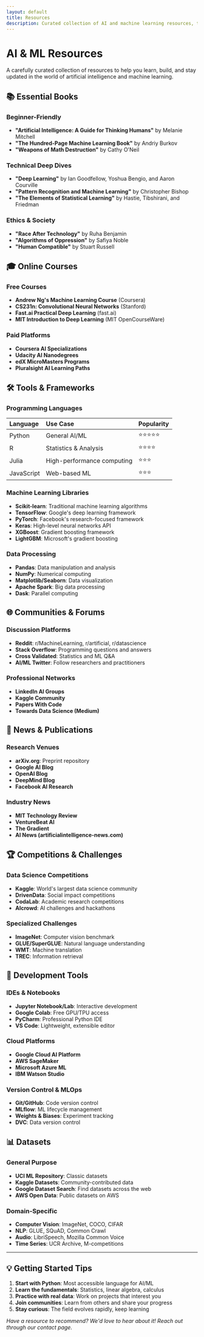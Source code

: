 ```yaml
---
layout: default
title: Resources
description: Curated collection of AI and machine learning resources, tools, courses, and learning materials.
---
```


# AI & ML Resources

A carefully curated collection of resources to help you learn, build, and stay updated in the world of artificial intelligence and machine learning.

## 📚 Essential Books

### Beginner-Friendly
- **"Artificial Intelligence: A Guide for Thinking Humans"** by Melanie Mitchell
- **"The Hundred-Page Machine Learning Book"** by Andriy Burkov
- **"Weapons of Math Destruction"** by Cathy O'Neil

### Technical Deep Dives
- **"Deep Learning"** by Ian Goodfellow, Yoshua Bengio, and Aaron Courville
- **"Pattern Recognition and Machine Learning"** by Christopher Bishop
- **"The Elements of Statistical Learning"** by Hastie, Tibshirani, and Friedman

### Ethics & Society
- **"Race After Technology"** by Ruha Benjamin
- **"Algorithms of Oppression"** by Safiya Noble
- **"Human Compatible"** by Stuart Russell

## 🎓 Online Courses

### Free Courses
- **Andrew Ng's Machine Learning Course** (Coursera)
- **CS231n: Convolutional Neural Networks** (Stanford)
- **Fast.ai Practical Deep Learning** (fast.ai)
- **MIT Introduction to Deep Learning** (MIT OpenCourseWare)

### Paid Platforms
- **Coursera AI Specializations**
- **Udacity AI Nanodegrees**
- **edX MicroMasters Programs**
- **Pluralsight AI Learning Paths**

## 🛠️ Tools & Frameworks

### Programming Languages
| Language | Use Case | Popularity |
|:---------|:---------|:-----------|
| Python | General AI/ML | ⭐⭐⭐⭐⭐ |
| R | Statistics & Analysis | ⭐⭐⭐⭐ |
| Julia | High-performance computing | ⭐⭐⭐ |
| JavaScript | Web-based ML | ⭐⭐⭐ |

### Machine Learning Libraries
- **Scikit-learn**: Traditional machine learning algorithms
- **TensorFlow**: Google's deep learning framework
- **PyTorch**: Facebook's research-focused framework
- **Keras**: High-level neural networks API
- **XGBoost**: Gradient boosting framework
- **LightGBM**: Microsoft's gradient boosting

### Data Processing
- **Pandas**: Data manipulation and analysis
- **NumPy**: Numerical computing
- **Matplotlib/Seaborn**: Data visualization
- **Apache Spark**: Big data processing
- **Dask**: Parallel computing

## 🌐 Communities & Forums

### Discussion Platforms
- **Reddit**: r/MachineLearning, r/artificial, r/datascience
- **Stack Overflow**: Programming questions and answers
- **Cross Validated**: Statistics and ML Q&A
- **AI/ML Twitter**: Follow researchers and practitioners

### Professional Networks
- **LinkedIn AI Groups**
- **Kaggle Community**
- **Papers With Code**
- **Towards Data Science (Medium)**

## 📰 News & Publications

### Research Venues
- **arXiv.org**: Preprint repository
- **Google AI Blog**
- **OpenAI Blog**
- **DeepMind Blog**
- **Facebook AI Research**

### Industry News
- **MIT Technology Review**
- **VentureBeat AI**
- **The Gradient**
- **AI News (artificialintelligence-news.com)**

## 🏆 Competitions & Challenges

### Data Science Competitions
- **Kaggle**: World's largest data science community
- **DrivenData**: Social impact competitions
- **CodaLab**: Academic research competitions
- **AIcrowd**: AI challenges and hackathons

### Specialized Challenges
- **ImageNet**: Computer vision benchmark
- **GLUE/SuperGLUE**: Natural language understanding
- **WMT**: Machine translation
- **TREC**: Information retrieval

## 🔧 Development Tools

### IDEs & Notebooks
- **Jupyter Notebook/Lab**: Interactive development
- **Google Colab**: Free GPU/TPU access
- **PyCharm**: Professional Python IDE
- **VS Code**: Lightweight, extensible editor

### Cloud Platforms
- **Google Cloud AI Platform**
- **AWS SageMaker**
- **Microsoft Azure ML**
- **IBM Watson Studio**

### Version Control & MLOps
- **Git/GitHub**: Code version control
- **MLflow**: ML lifecycle management
- **Weights & Biases**: Experiment tracking
- **DVC**: Data version control

## 📊 Datasets

### General Purpose
- **UCI ML Repository**: Classic datasets
- **Kaggle Datasets**: Community-contributed data
- **Google Dataset Search**: Find datasets across the web
- **AWS Open Data**: Public datasets on AWS

### Domain-Specific
- **Computer Vision**: ImageNet, COCO, CIFAR
- **NLP**: GLUE, SQuAD, Common Crawl
- **Audio**: LibriSpeech, Mozilla Common Voice
- **Time Series**: UCR Archive, M-competitions

---

## 💡 Getting Started Tips

1. **Start with Python**: Most accessible language for AI/ML
2. **Learn the fundamentals**: Statistics, linear algebra, calculus
3. **Practice with real data**: Work on projects that interest you
4. **Join communities**: Learn from others and share your progress
5. **Stay curious**: The field evolves rapidly, keep learning

*Have a resource to recommend? We'd love to hear about it! Reach out through our contact page.*
